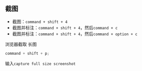 ## 截图

- 截图：`command + shift + 4`
- 截图并标注：`command + shift + 4`，然后`command + c`
- 截图并标注：`command + shift + 4`，然后`command + option + c`

浏览器截取 长图

```js
command + shift + p;
```

输入`capture full size screenshot`
